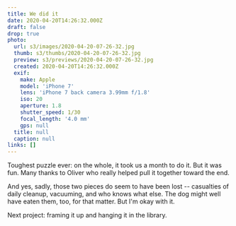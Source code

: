 ```yaml
---
title: We did it
date: 2020-04-20T14:26:32.000Z
draft: false
drop: true
photo:
  url: s3/images/2020-04-20-07-26-32.jpg
  thumb: s3/thumbs/2020-04-20-07-26-32.jpg
  preview: s3/previews/2020-04-20-07-26-32.jpg
  created: 2020-04-20T14:26:32.000Z
  exif:
    make: Apple
    model: 'iPhone 7'
    lens: 'iPhone 7 back camera 3.99mm f/1.8'
    iso: 20
    aperture: 1.8
    shutter_speed: 1/30
    focal_length: '4.0 mm'
    gps: null
  title: null
  caption: null
links: []
---
```


Toughest puzzle ever: on the whole, it took us a month to do it. But it was fun. Many thanks to Oliver who really helped pull it together toward the end.

And yes, sadly, those two pieces do seem to have been lost -- casualties of daily cleanup, vacuuming, and who knows what else. The dog might well have eaten them, too, for that matter. But I'm okay with it.

Next project: framing it up and hanging it in the library.
